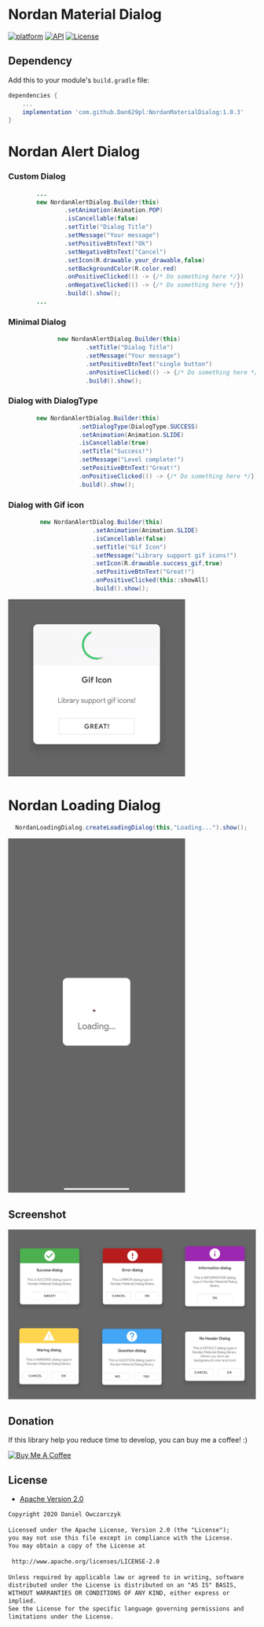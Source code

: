 # Nordan Material Dialog
[![platform](https://img.shields.io/badge/platform-Android-yellow.svg)](https://www.android.com)
[![API](https://img.shields.io/badge/API-24%2B-brightgreen.svg?style=plastic)](https://android-arsenal.com/api?level=24)
[![License](https://img.shields.io/badge/license-Apache%202-4EB1BA.svg?style=flat-square)](https://www.apache.org/licenses/LICENSE-2.0.html)


## Dependency

Add this to your module's `build.gradle` file:

```gradle
dependencies {
	...
	implementation 'com.github.Dan629pl:NordanMaterialDialog:1.0.3'
}
```
<h1>Nordan Alert Dialog</h1>

<h3>Custom Dialog</h3>

```java
        ...
        new NordanAlertDialog.Builder(this)
                .setAnimation(Animation.POP)
                .isCancellable(false)
                .setTitle("Dialog Title")
                .setMessage("Your message")
                .setPositiveBtnText("Ok")
                .setNegativeBtnText("Cancel")
                .setIcon(R.drawable.your_drawable,false)
                .setBackgroundColor(R.color.red)
                .onPositiveClicked(() -> {/* Do something here */})
                .onNegativeClicked(() -> {/* Do something here */})
                .build().show();
        ...
```
<h3>Minimal Dialog</h3>

```java
              new NordanAlertDialog.Builder(this)
                      .setTitle("Dialog Title")
                      .setMessage("Your message")
                      .setPositiveBtnText("single button")
                      .onPositiveClicked(() -> {/* Do something here */})
                      .build().show();
```
<h3>Dialog with DialogType</h3>

```java
        new NordanAlertDialog.Builder(this)
                    .setDialogType(DialogType.SUCCESS)
                    .setAnimation(Animation.SLIDE)
                    .isCancellable(true)
                    .setTitle("Success!")
                    .setMessage("Level complete!")
                    .setPositiveBtnText("Great!")
                    .onPositiveClicked(() -> {/* Do something here */})
                    .build().show();
```

<h3>Dialog with Gif icon</h3>

```java
         new NordanAlertDialog.Builder(this)
                        .setAnimation(Animation.SLIDE)
                        .isCancellable(false)
                        .setTitle("Gif Icon")
                        .setMessage("Library support gif icons!")
                        .setIcon(R.drawable.success_gif,true)
                        .setPositiveBtnText("Great!")
                        .onPositiveClicked(this::showAll)
                        .build().show();
```
![Gif Dialog](https://github.com/Dan629pl/NordanMaterialDialog/blob/master/img/gifdialog.gif)


<h1>Nordan Loading Dialog</h1>

```java
  NordanLoadingDialog.createLoadingDialog(this,"Loading...").show();
```
![Loading Dialog](https://github.com/Dan629pl/NordanMaterialDialog/blob/master/img/loading.gif)

## Screenshot

![Dialogs](https://github.com/Dan629pl/NordanMaterialDialog/blob/master/img/dialogs.png)

## Donation
If this library  help you reduce time to develop, you can buy me a coffee! :) 

<a href="https://www.buymeacoffee.com/Dan629"><img src="https://www.buymeacoffee.com/assets/img/bmc-meta-new/apple-icon-72x72.png" alt="Buy Me A Coffee" style="height: auto !important;width: auto !important;" ></a>

## License

* [Apache Version 2.0](http://www.apache.org/licenses/LICENSE-2.0.html)

```
Copyright 2020 Daniel Owczarczyk

Licensed under the Apache License, Version 2.0 (the "License");
you may not use this file except in compliance with the License.
You may obtain a copy of the License at

 http://www.apache.org/licenses/LICENSE-2.0

Unless required by applicable law or agreed to in writing, software
distributed under the License is distributed on an "AS IS" BASIS,
WITHOUT WARRANTIES OR CONDITIONS OF ANY KIND, either express or implied.
See the License for the specific language governing permissions and
limitations under the License.
